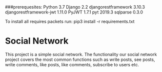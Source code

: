 ###prerequesites:
Python 3.7
Django 2.2
djangorestframework 3.10.3
djangorestframework-jwt 1.11.0
PyJWT 1.7.1
pyt 2019.3
sqlparse 0.3.0

To install all requires packets run: pip3 install -r requirements.txt

# Social Network

This project is a simple social network. 
The functionality our social network project covers the most common functions such as write posts, see posts, write comments, like posts, like comments, subscribe to users etc.

